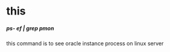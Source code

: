 # this

##### ps- ef | grep pmon

   this  command is to see oracle instance process on linux server
